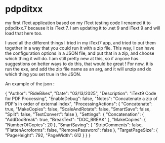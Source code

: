 # pdpditxx
my first iText application based on my iText testing code
I renamed it to pdpditxx.7 because it is iText 7. I am updating it to .net 9 and iText 9 and will load that here too.

I used all the different things I tried in my iText7 app, and tried to put them together in a way that you could run it with a zip file. 
This way, I can have the configuration options in a JSON file, and put that in a zip, and choose which thing it will do.
I am still pretty new at this, so if anyone has suggestions on better ways to do this, that would be great !
For now, it is run the exe, and add the zip file name as an arg, and it will unzip and do which thing you set true in the JSON.

An example of the json : 

{
  "Author": "RideBikes",
  "Date": "03/13/2025",
  "Description": "iText9 Code for PDF Processing",
  "EnableDebug": false,
  "Notes": "Concatenate a zip of PDF's in order of external index",
  "ProcessingActions": {
    "Concatenate": true,
    "MakeCopies": false,
    "ScaleAndRotate": false,
    "SmartSave": false,
    "Split": false,
    "TextConvert": false
  },
  "Settings": {
    "Concatenation": {
      "AddDocBreak": true,
      "BreakText": "DOC_BREAK"
    },
    "MakeCopies": {
      "NumberOfCopies": 20
    },
    "SmartSaving": {
      "StripComments": false,
      "FlattenAcroforms": false,
      "RemovePassword": false
    },
    "TargetPageSize": {
      "PageHeight": 792,
      "PageWidth": 612
    }
  }
}
